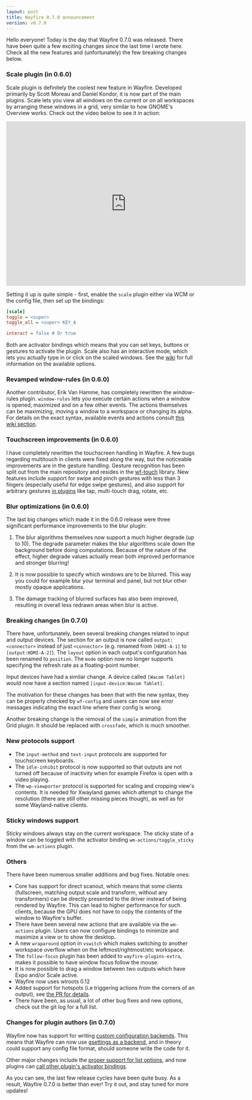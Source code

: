 ```yaml
---
layout: post
title: Wayfire 0.7.0 announcement
version: v0.7.0
---
```


Hello everyone! Today is the day that <span class="highlight">Wayfire 0.7.0</span> was released. There have been quite a few exciting changes since the last time I wrote here. Check all the <span class="highlight">new features</span> and (unfortunately) the few breaking changes below.
<!--more-->

### Scale plugin (in 0.6.0)

Scale plugin is definitely the coolest new feature in Wayfire. Developed primarily by Scott Moreau and Daniel Kondor, it is now part of the main plugins. Scale lets you view all windows on the current or on all workspaces by arranging these windows in a grid, very similar to how GNOME's Overview works. Check out the video below to see it in action:

<iframe
  width="640"
  height="440"
  src="https://www.youtube-nocookie.com/embed/pKsvyzza5YE"
  frameborder="0"
  allow="accelerometer; autoplay; clipboard-write; encrypted-media; gyroscope; picture-in-picture"
  allowfullscreen
></iframe>

Setting it up is quite simple - first, enable the `scale` plugin either via WCM or the config file, then set up the bindings:

```ini
[scale]
toggle = <super>
toggle_all = <super> KEY_A

interact = false # Or true
```

Both are activator bindings which means that you can set keys, buttons or gestures to activate the plugin. Scale also has an interactive mode, which lets you actually type in or click on the scaled windows. See the [wiki](https://github.com/WayfireWM/wayfire/wiki/Configuration#scale) for full information on the available options.

### Revamped window-rules (in 0.6.0)

Another contributor, Erik Van Hamme, has completely rewritten the window-rules plugin. `window-rules` lets you execute certain actions when a window is opened, maximized and on a few other events. The actions themselves can be maximizing, moving a window to a workspace or changing its alpha. For details on the exact syntax, available events and actions consult [this wiki section](https://github.com/WayfireWM/wayfire/wiki/Configuration#window-rules).

### Touchscreen improvements (in 0.6.0)

I have completely rewritten the touchscreen handling in Wayfire. A few bugs regarding multitouch in clients were fixed along the way, but the noticeable improvements are in the gesture handling. Gesture recognition has been split out from the main repository and resides in the [wf-touch](https://github.com/WayfireWM/wf-touch) library. New features include support for swipe and pinch gestures with less than 3 fingers (especially useful for edge swipe gestures), and also support for arbitrary gestures [in plugins](https://github.com/WayfireWM/wayfire/blob/master/plugins/single_plugins/extra-gestures.cpp) like tap, multi-touch drag, rotate, etc.

### Blur optimizations (in 0.6.0)

The last big changes which made it in the 0.6.0 release were three significant performance improvements to the blur plugin:

1. The blur algorithms themselves now support a much higher degrade (up to 10). The degrade parameter makes the blur algorithms scale down the background before doing computations. Because of the nature of the effect, higher degrade values actually mean both improved performance and stronger blurring!

2. It is now possible to specify which windows are to be blurred. This way you could for example blur your terminal and panel, but not blur other mostly opaque applications.

3. The damage tracking of blurred surfaces has also been improved, resulting in overall less redrawn areas when blur is active.

### Breaking changes (in 0.7.0)

There have, unfortunately, been several breaking changes related to input and output devices. The section for an output is now called `output:<connector>` instead of just `<connector>` (e.g. renamed from `[HDMI-A-1]` to `[output:HDMI-A-2]`). The `layout` option in each output's configuration has been renamed to `position`. The `mode` option now no longer supports specifying the refresh rate as a floating-point number.

Input devices have had a similar change. A device called `[Wacom Tablet]` would now have a section named `[input-device:Wacom Tablet]`.

The motivation for these changes has been that with the new syntax, they can be properly checked by `wf-config` and users can now see error messages indicating the exact line where their config is wrong.

Another breaking change is the removal of the `simple` animation from the Grid plugin. It should be replaced with `crossfade`, which is much smoother.

### New protocols support

- The `input-method` and `text-input` protocols are supported for touchscreen keyboards.
- The `idle-inhibit` protocol is now supported so that outputs are not turned off because of inactivity when for example Firefox is open with a video playing.
- The `wp-viewporter` protocol is supported for scaling and cropping view's contents. It is needed for Xwayland games which attempt to change the resolution (there are still other missing pieces though), as well as for some Wayland-native clients.

### Sticky windows support

Sticky windows always stay on the current workspace. The sticky state of a window can be toggled with the activator binding `wm-actions/toggle_sticky` from the `wm-actions` plugin.

### Others

There have been numerous smaller additions and bug fixes. Notable ones:

- Core has support for direct scanout, which means that some clients (fullscreen, matching output scale and transform, without any transformers) can be directly presented to the driver instead of being rendered by Wayfire. This can lead to higher performance for such clients, because the GPU does not have to copy the contents of the window to Wayfire's buffer.
- There have been several new actions that are available via the `wm-actions` plugin. Users can now configure bindings to minimize and maximize a view or to show the desktop.
- A new `wraparound` option in `vswitch` which makes switching to another workspace overflow when on the leftmost/rightmost/etc workspace.
- The `follow-focus` plugin has been added to `wayfire-plugins-extra`, makes it possible to have window focus follow the mouse.
- It is now possible to drag a window between two outputs which have Expo and/or Scale active.
- Wayfire now uses wlroots 0.12
- Added support for hotspots (i.e triggering actions from the corners of an output), see [the PR for details](https://github.com/WayfireWM/wayfire/pull/841).
- There have been, as usual, a lot of other bug fixes and new options, check out the git log for a full list.

### Changes for plugin authors (in 0.7.0)

Wayfire now has support for writing [custom configuration backends](https://github.com/WayfireWM/wayfire/pull/933). This means that Wayfire can now use [gsettings as a backend](https://github.com/DankBSD/wf-gsettings), and in theory could support any config file format, should someone write the code for it.

Other major changes include the [proper support for list options](https://github.com/WayfireWM/wf-config/pull/38), and now plugins can [call other plugin's activator bindings](https://github.com/WayfireWM/wayfire/pull/873).


As you can see, the last few release cycles have been quite busy. As a result, Wayfire 0.7.0 is better than ever! Try it out, and stay tuned for more updates!

